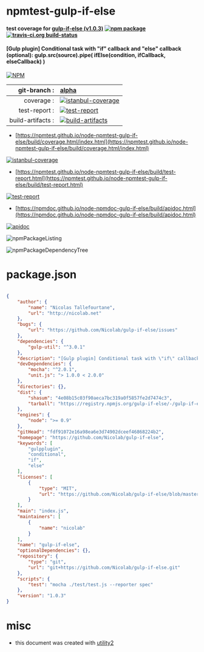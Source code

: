 # npmtest-gulp-if-else

#### test coverage for  [gulp-if-else (v1.0.3)](https://github.com/Nicolab/gulp-if-else)  [![npm package](https://img.shields.io/npm/v/npmtest-gulp-if-else.svg?style=flat-square)](https://www.npmjs.org/package/npmtest-gulp-if-else) [![travis-ci.org build-status](https://api.travis-ci.org/npmtest/node-npmtest-gulp-if-else.svg)](https://travis-ci.org/npmtest/node-npmtest-gulp-if-else)

#### [Gulp plugin] Conditional task with "if" callback and "else" callback (optional): gulp.src(source).pipe( ifElse(condition, ifCallback, elseCallback) )

[![NPM](https://nodei.co/npm/gulp-if-else.png?downloads=true&downloadRank=true&stars=true)](https://www.npmjs.com/package/gulp-if-else)

| git-branch : | [alpha](https://github.com/npmtest/node-npmtest-gulp-if-else/tree/alpha)|
|--:|:--|
| coverage : | [![istanbul-coverage](https://npmtest.github.io/node-npmtest-gulp-if-else/build/coverage.badge.svg)](https://npmtest.github.io/node-npmtest-gulp-if-else/build/coverage.html/index.html)|
| test-report : | [![test-report](https://npmtest.github.io/node-npmtest-gulp-if-else/build/test-report.badge.svg)](https://npmtest.github.io/node-npmtest-gulp-if-else/build/test-report.html)|
| build-artifacts : | [![build-artifacts](https://npmtest.github.io/node-npmtest-gulp-if-else/glyphicons_144_folder_open.png)](https://github.com/npmtest/node-npmtest-gulp-if-else/tree/gh-pages/build)|

- [https://npmtest.github.io/node-npmtest-gulp-if-else/build/coverage.html/index.html](https://npmtest.github.io/node-npmtest-gulp-if-else/build/coverage.html/index.html)

[![istanbul-coverage](https://npmtest.github.io/node-npmtest-gulp-if-else/build/screenCapture.buildCi.browser.%252Ftmp%252Fbuild%252Fcoverage.lib.html.png)](https://npmtest.github.io/node-npmtest-gulp-if-else/build/coverage.html/index.html)

- [https://npmtest.github.io/node-npmtest-gulp-if-else/build/test-report.html](https://npmtest.github.io/node-npmtest-gulp-if-else/build/test-report.html)

[![test-report](https://npmtest.github.io/node-npmtest-gulp-if-else/build/screenCapture.buildCi.browser.%252Ftmp%252Fbuild%252Ftest-report.html.png)](https://npmtest.github.io/node-npmtest-gulp-if-else/build/test-report.html)

- [https://npmdoc.github.io/node-npmdoc-gulp-if-else/build/apidoc.html](https://npmdoc.github.io/node-npmdoc-gulp-if-else/build/apidoc.html)

[![apidoc](https://npmdoc.github.io/node-npmdoc-gulp-if-else/build/screenCapture.buildCi.browser.%252Ftmp%252Fbuild%252Fapidoc.html.png)](https://npmdoc.github.io/node-npmdoc-gulp-if-else/build/apidoc.html)

![npmPackageListing](https://npmtest.github.io/node-npmtest-gulp-if-else/build/screenCapture.npmPackageListing.svg)

![npmPackageDependencyTree](https://npmtest.github.io/node-npmtest-gulp-if-else/build/screenCapture.npmPackageDependencyTree.svg)



# package.json

```json

{
    "author": {
        "name": "Nicolas Tallefourtane",
        "url": "http://nicolab.net"
    },
    "bugs": {
        "url": "https://github.com/Nicolab/gulp-if-else/issues"
    },
    "dependencies": {
        "gulp-util": "^3.0.1"
    },
    "description": "[Gulp plugin] Conditional task with \"if\" callback and \"else\" callback (optional): gulp.src(source).pipe( ifElse(condition, ifCallback, elseCallback) )",
    "devDependencies": {
        "mocha": "^2.0.1",
        "unit.js": "> 1.0.0 < 2.0.0"
    },
    "directories": {},
    "dist": {
        "shasum": "4e08b15c03f90aeca7bc319a0f5857fe2d7474c3",
        "tarball": "https://registry.npmjs.org/gulp-if-else/-/gulp-if-else-1.0.3.tgz"
    },
    "engines": {
        "node": ">= 0.9"
    },
    "gitHead": "fdf91072e16a98ea6e3d74902dceef46868224b2",
    "homepage": "https://github.com/Nicolab/gulp-if-else",
    "keywords": [
        "gulpplugin",
        "conditional",
        "if",
        "else"
    ],
    "licenses": [
        {
            "type": "MIT",
            "url": "https://github.com/Nicolab/gulp-if-else/blob/master/LICENSE"
        }
    ],
    "main": "index.js",
    "maintainers": [
        {
            "name": "nicolab"
        }
    ],
    "name": "gulp-if-else",
    "optionalDependencies": {},
    "repository": {
        "type": "git",
        "url": "git+https://github.com/Nicolab/gulp-if-else.git"
    },
    "scripts": {
        "test": "mocha ./test/test.js --reporter spec"
    },
    "version": "1.0.3"
}
```



# misc
- this document was created with [utility2](https://github.com/kaizhu256/node-utility2)
